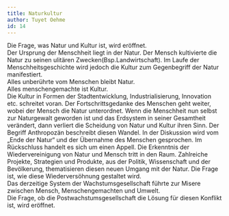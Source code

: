 ```yaml
---
title: Naturkultur
author: Tuyet Oehme
id: 14
---
```


Die Frage, was Natur und Kultur ist, wird eröffnet.  
Der Ursprung der Menschheit liegt in der Natur. Der Mensch kultivierte die Natur zu seinen ulitären Zwecken(Bsp.Landwirtschaft). Im Laufe der Menschheitsgeschichte wird jedoch die Kultur zum Gegenbegriff der Natur manifestiert.  
Alles unberührte vom Menschen bleibt Natur.  
Alles menschengemachte ist Kultur.  
Die Kultur in Formen der Stadtentwicklung, Industrialisierung, Innovation etc. schreitet voran. Der Fortschrittsgedanke des Menschen geht weiter, wobei der Mensch die Natur unterordnet. Wenn die Menschheit nun selbst zur Naturgewalt geworden ist und das Erdsystem in seiner Gesamtheit verändert, dann verliert die Scheidung von Natur und Kultur ihren Sinn. Der Begriff Anthropozän beschreibt diesen Wandel. In der Diskussion wird vom „Ende der Natur“ und der Übernahme des Menschen gesprochen. Im Rückschluss handelt es sich um einen Appell. Die Erkenntnis der Wiedervereinigung von Natur und Mensch tritt in den Raum. Zahlreiche Projekte, Strategien und Produkte, aus der Politik, Wissenschaft und der Bevölkerung, thematisieren diesen neuen Umgang mit der Natur. Die Frage ist, wie diese Wiederversöhnung gestaltet wird.  
Das derzeitige System der Wachstumsgesellschaft führte zur Misere zwischen Mensch, Menschengemachten und Umwelt.  
Die Frage, ob die Postwachstumsgesellschaft die Lösung für diesen Konflikt ist, wird eröffnet.